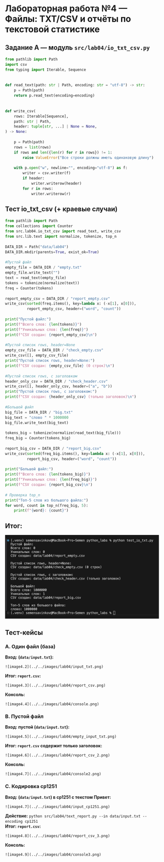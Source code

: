 # Лабораторная работа №4 — Файлы: TXT/CSV и отчёты по текстовой статистике

## Задание A — модуль `src/lab04/io_txt_csv.py`

```python
from pathlib import Path
import csv
from typing import Iterable, Sequence


def read_text(path: str | Path, encoding: str = "utf-8") -> str:
    p = Path(path)
    return p.read_text(encoding=encoding)


def write_csv(
    rows: Iterable[Sequence],
    path: str | Path,
    header: tuple[str, ...] | None = None,
) -> None:
    
    p = Path(path)
    rows = list(rows)
    if rows and len({len(r) for r in rows}) != 1:
        raise ValueError("Все строки должны иметь одинаковую длину")

    with p.open("w", newline="", encoding="utf-8") as f:
        writer = csv.writer(f)
        if header:
            writer.writerow(header)
        for r in rows:
            writer.writerow(r)
```

## Тест io_txt_csv (+ краевые случаи)

```python
from pathlib import Path
from collections import Counter
from src.lab04.io_txt_csv import read_text, write_csv
from src.lib.text import normalize, tokenize, top_n

DATA_DIR = Path("data/lab04")
DATA_DIR.mkdir(parents=True, exist_ok=True)

#Пустой файл
empty_file = DATA_DIR / "empty.txt"
empty_file.write_text("")
text = read_text(empty_file)
tokens = tokenize(normalize(text))
freq = Counter(tokens)

report_empty_csv = DATA_DIR / "report_empty.csv"
write_csv(sorted(freq.items(), key=lambda x: (-x[1], x[0])),
          report_empty_csv, header=("word", "count"))

print("Пустой файл:")
print(f"Всего слов: {len(tokens)}")
print(f"Уникальных слов: {len(freq)}")
print(f"CSV создан: {report_empty_csv}\n")

#Пустой список rows, header=None
empty_csv_file = DATA_DIR / "check_empty.csv"
write_csv([], empty_csv_file)
print("Пустой список rows, header=None:")
print(f"CSV создан: {empty_csv_file} (0 строк)\n")

#Пустой список rows, с заголовком
header_only_csv = DATA_DIR / "check_header.csv"
write_csv([], header_only_csv, header=("a", "b"))
print("Пустой список rows, с заголовком:")
print(f"CSV создан: {header_only_csv} (только заголовок)\n")

#Большой файл
big_file = DATA_DIR / "big.txt"
big_text = "слово " * 1000000 
big_file.write_text(big_text)

tokens_big = tokenize(normalize(read_text(big_file)))
freq_big = Counter(tokens_big)

report_big_csv = DATA_DIR / "report_big.csv"
write_csv(sorted(freq_big.items(), key=lambda x: (-x[1], x[0])),
          report_big_csv, header=("word", "count"))

print("Большой файл:")
print(f"Всего слов: {len(tokens_big)}")
print(f"Уникальных слов: {len(freq_big)}")
print(f"CSV создан: {report_big_csv}\n")

# Проверка top_n
print("Топ-5 слов из большого файла:")
for word, count in top_n(freq_big, 5):
    print(f"{word}: {count}")
```
## Итог:
![image4.1](../../images/lab04/test_io_txt.png)

## Тест-кейсы 

### A. Один файл (база)
**Вход: (`data/input.txt`):**
```
![image4.2](../../images/lab04/input_txt.png)
```
**Итог: `report.csv`:**
```
![image4.3](../../images/lab04/report_csv.png)
```
**Консоль:**
```
![image4.4](../../images/lab04/console.png)
```

### B. Пустой файл
**Вход: пустой (`data/input.txt`):**
```
![image4.5](../../images/lab04/empty_input_txt.png)
```
**Итог: `report.csv` содержит только заголовок:**
```
![image4.6](../../images/lab04/report_csv_2.png)
```
**Консоль:**
```
![image4.7](../../images/lab04/console2.png)
```

### C. Кодировка cp1251
**Вход: (`data/input.txt`) в cp1251 с текстом Привет:**
```
![image4.7](../../images/lab04/input_cp1251.png)
```
**Действие:** `python src/lab04/text_report.py --in data/input.txt --encoding cp1251`  
**Итог: `report.csv`:**
```
![image4.8](../../images/lab04/report_csv_3.png)
```
**Консоль:**
```
![image4.9](../../images/lab04/console3.png)
```
